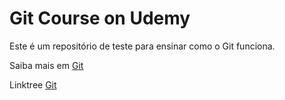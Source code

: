 # Git Course on Udemy

Este é um repositório de teste para ensinar como o Git funciona.

Saiba mais em [Git](https://git-scm.com/)

Linktree [Git](https://linktr.ee/darlanthiago)
